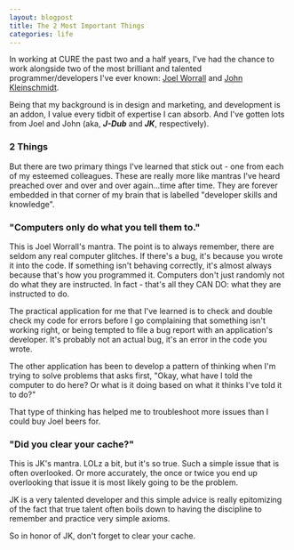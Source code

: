 ```yaml
---
layout: blogpost
title: The 2 Most Important Things
categories: life
---
```


<p>In working at CURE the past two and a half years, I've had the chance to work alongside two of the most brilliant and talented programmer/developers I've ever known: <a href="https://twitter.com/tangollama">Joel Worrall</a> and <a href="https://twitter.com/jkleinsc">John Kleinschmidt</a>.</p>

<p>Being that my background is in design and marketing, and development is an addon, I value every tidbit of expertise I can absorb. And I've gotten lots from Joel and John (aka, <b><i>J-Dub</i></b> and <b><i>JK</i></b>, respectively).

<h3>2 Things</h3>

<p>But there are two primary things I've learned that stick out - one from each of my esteemed colleagues. These are really more like mantras I've heard preached over and over and over again...time after time. They are forever embedded in that corner of my brain that is labelled "developer skills and knowledge".</p>


<h3>"Computers only do what you tell them to."</h3>
<p>This is Joel Worrall's mantra. The point is to always remember, there are seldom any real computer glitches. If there's a bug, it's because you wrote it into the code. If something isn't behaving correctly, it's almost always because that's how you programmed it. Computers don't just randomly not do what they are instructed. In fact - that's all they CAN DO: what they are instructed to do.</p>
<p>The practical application for me that I've learned is to check and double check my code for errors before I go complaining that something isn't working right, or being tempted to file a bug report with an application's developer. It's probably not an actual bug, it's an error in the code you wrote.</p>
<p>The other application has been to develop a pattern of thinking when I'm trying to solve problems that asks first, "Okay, what have I told the computer to do here? Or what is it doing based on what it thinks I've told it to do?"</p>
<p>That type of thinking has helped me to troubleshoot more issues than I could buy Joel beers for.</p>

<h3>"Did you clear your cache?"</h3>

<p>This is JK's mantra. LOLz a bit, but it's so true. Such a simple issue that is often overlooked. Or more accurately, the once or twice you end up overlooking that issue it is most likely going to be the problem.</p>
<p>JK is a very talented developer and this simple advice is really epitomizing of the fact that true talent often boils down to having the discipline to remember and practice very simple axioms.</p>
<p>So in honor of JK, don't forget to clear your cache.</p>

